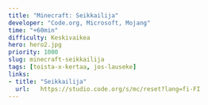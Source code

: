 ```yaml
---
title: "Minecraft: Seikkailija"
developer: "Code.org, Microsoft, Mojang"
time: "+60min"
difficulty: Keskivaikea
hero: hero2.jpg
priority: 1000
slug: minecraft-seikkailija
tags: [toista-x-kertaa, jos-lauseke]
links:
- title: "Seikkailija"
  url:   https://studio.code.org/s/mc/reset?lang=fi-FI
---
```



